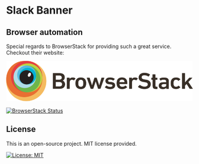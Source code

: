 # Slack Banner

## Browser automation

Special regards to BrowserStack for providing such a great service. Checkout their website:

<a href="https://www.browserstack.com/">![alt text](Logo-01.svg)</a>

[![BrowserStack Status](https://www.browserstack.com/automate/badge.svg?badge_key=NjV4MG0xVjR6RDN6Qnd4SVBBUGNINDlhbVdPT0xoclhzb1UrZDcwUXhUTT0tLTVOdWI1M01QL2ptSmpyRksyZlV4WHc9PQ==--3ed2bf434ae219d11d5a266172501d2fecb446a2)](https://www.browserstack.com/automate/public-build/NjV4MG0xVjR6RDN6Qnd4SVBBUGNINDlhbVdPT0xoclhzb1UrZDcwUXhUTT0tLTVOdWI1M01QL2ptSmpyRksyZlV4WHc9PQ==--3ed2bf434ae219d11d5a266172501d2fecb446a2)


## License
This is an open-source project. MIT license provided.

[![License: MIT](https://img.shields.io/badge/License-MIT-yellow.svg)](https://opensource.org/licenses/MIT)
